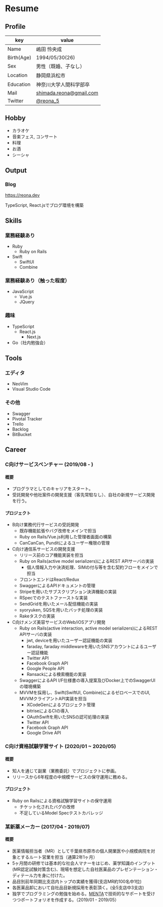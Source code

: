# Resume

## Profile

|key|value|
|----|----|
|Name|嶋田 怜央成|
|Birth(Age)|1994/05/30(26)|
|Sex|男性（既婚、子なし）|
|Location|静岡県浜松市|
|Education|神奈川大学人間科学部卒|
|Mail|shimada.reona@gmail.com|
|Twitter|[@reona_5](https://twitter.com/reona_5)|

## Hobby

- カラオケ
- 音楽フェス, コンサート
- 料理
- お酒
- シーシャ

## Output

### Blog

https://reona.dev

TypeScript, React.jsでブログ環境を構築

## Skills

### 業務経験あり

- Ruby
  - Ruby on Rails
- Swift
  - SwiftUI
  - Combine

### 業務経験あり（触った程度）

- JavaScript
  - Vue.js
  - JQuery

### 趣味

- TypeScript
  - React.js
    - Next.js
- Go（社内勉強会）

## Tools

### エディタ

- NeoVim
- Visual Studio Code

### その他

- Swagger
- Pivotal Tracker
- Trello
- Backlog
- BitBucket

## Career

### C向けサービスベンチャー (2019/08 - )

#### 概要

- プログラマとしてのキャリアをスタート。
- 受託開発や他社案件の開発支援（客先常駐なし）、自社の新規サービス開発を行う。

#### プロジェクト

- B向け業務代行サービスの受託開発
  - 既存機能拡張やバグ改修をメインで担当
  - Ruby on Rails/Vue.js利用した管理者画面の構築
  - CanCanCan, Punditによるユーザー権限の管理
- C向け通信系サービスの開発支援
  - リリース前のコア機能実装を担当
  - Ruby on Rails(active model serializers)によるREST APIサーバの実装
    - 個人情報入力や決済処理、SIMの付与等を含む契約フローをメインで担当
  - フロントエンドはReact/Redux
  - SwaggerによるAPIドキュメントの管理
  - Stripeを用いたサブスクリプション決済機能の実装
  - RSpecでのテストファーストな実装
  - SendGridを用いたメール配信機能の実装
  - syoryuken, SQSを用いたバッチ処理の実装
  - Rakeタスクの実装
- C向けメンズ美容サービスのWeb/iOSアプリ開発
  - Ruby on Rails(active interaction, active model serializers)によるREST APIサーバの実装
    - jwt, deviceを用いたユーザー認証機能の実装
    - faraday, faraday middlewareを用いたSNSアカウントによるユーザー認証機能
    - Twitter API
    - Facebook Graph API
    - Google People API
    - Ransackによる検索機能の実装
  - SwaggerによるAPI I/F仕様書の導入提案及びDocker上でのSwaggerUIの環境構築
  - MVVMを採用し、Swift(SwiftUI, Combine)によるゼロベースでのUI, MVVMクライアントAPI実装を担当
    - XCodeGenによるプロジェクト管理
    - bitriseによるCIの導入
    - OAuthSwiftを用いたSNSの認可処理の実装
    - Twitter API
    - Facebook Graph API
    - Google Drive API

### C向け資格試験学習サイト (2020/01 ~ 2020/05)

#### 概要

- 知人を通じて副業（業務委託）でプロジェクトに参画。
- リリースから6年程度の中規模サービスの保守運用に務める。

#### プロジェクト

- Ruby on Railsによる資格試験学習サイトの保守運用
  - チケット化されたバグの改修
  - 不足しているModel Specテストカバレッジ

###  某新薬メーカー (2017/04 - 2019/07)

#### 概要

- 医薬情報担当者（MR）として千葉県市原市の個人開業医や小規模病院を対象とするルート営業を担当（通算2年1ヶ月）
- 5ヶ月間の研修では基本的な社会人マナーをはじめ、薬学知識のインプット(MR認定試験対策含む)、現場を想定した自社医薬品のプレゼンテーション・ディテール力を身に付けた。
- 品目別前年同期比支店内トップの実績を獲得(支店MR約100名中1位)
- 各医薬品卸において自社品目新規採用を表彰頂く。(全5支店中3支店)
- 独学でプログラミングの勉強を始める。[MENTA](https://menta.work/)で技術的なサポートを受けつつポートフォリオを作成する。（2019/01 - 2019/05）

